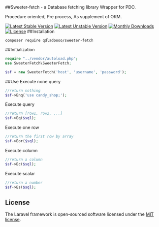 ##Sweeter-fetch - a Database fetching library
Wrapper for PDO.

Procedure oriented, Pre process, As supplement of ORM.

[![Latest Stable Version](https://poser.pugx.org/qdladoooo/sweeter-fetch/v/stable)](https://packagist.org/packages/qdladoooo/sweeter-fetch)
[![Latest Unstable Version](https://poser.pugx.org/qdladoooo/sweeter-fetch/v/unstable)](https://packagist.org/packages/qdladoooo/sweeter-fetch)
[![Monthly Downloads](https://poser.pugx.org/qdladoooo/sweeter-fetch/d/monthly)](https://packagist.org/packages/qdladoooo/sweeter-fetch)
[![License](https://poser.pugx.org/qdladoooo/sweeter-fetch/license)](https://packagist.org/packages/qdladoooo/sweeter-fetch)
##Installation
```shell
composer require qdladoooo/sweeter-fetch
```
##Initialization
```php
require "../vendor/autoload.php";
use SweeterFetch\SweeterFetch;

$sf = new SweeterFetch('host', 'username', 'password');
```
##Use
Execute none query

```php
//return nothing
$sf->Enq('use candy_shop;');
```

Execute query

```php
//return [row1, row2, ...]
$sf->Eq($sql);
```
Execute one row

```php
//return the first row by array
$sf->Eor($sql);
```

Execute column

```php
//return a column
$sf->Ec($sql);
```

Execute scalar 

```php
//return a number
$sf->Es($sql);
```
## License

The Laravel framework is open-sourced software licensed under the [MIT license](http://opensource.org/licenses/MIT).

